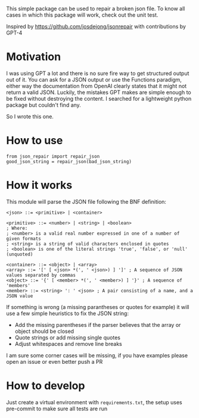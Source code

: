 This simple package can be used to repair a broken json file. To know all cases in which this package will work, check out the unit test.

Inspired by https://github.com/josdejong/jsonrepair with contributions by GPT-4

# Motivation
I was using GPT a lot and there is no sure fire way to get structured output out of it.
You can ask for a JSON output or use the Functions paradigm, either way the documentation from OpenAI clearly states that it might not return a valid JSON.
Luckily, the mistakes GPT makes are simple enough to be fixed without destroying the content.
I searched for a lightweight python package but couldn't find any.

So I wrote this one.

# How to use
    from json_repair import repair_json
    good_json_string = repair_json(bad_json_string)

# How it works
This module will parse the JSON file following the BNF definition:

    <json> ::= <primitive> | <container>

    <primitive> ::= <number> | <string> | <boolean>
    ; Where:
    ; <number> is a valid real number expressed in one of a number of given formats
    ; <string> is a string of valid characters enclosed in quotes
    ; <boolean> is one of the literal strings 'true', 'false', or 'null' (unquoted)

    <container> ::= <object> | <array>
    <array> ::= '[' [ <json> *(', ' <json>) ] ']' ; A sequence of JSON values separated by commas
    <object> ::= '{' [ <member> *(', ' <member>) ] '}' ; A sequence of 'members'
    <member> ::= <string> ': ' <json> ; A pair consisting of a name, and a JSON value

If something is wrong (a missing parantheses or quotes for example) it will use a few simple heuristics to fix the JSON string:
- Add the missing parentheses if the parser believes that the array or object should be closed
- Quote strings or add missing single quotes
- Adjust whitespaces and remove line breaks

I am sure some corner cases will be missing, if you have examples please open an issue or even better push a PR

# How to develop
Just create a virtual environment with `requirements.txt`, the setup uses pre-commit to make sure all tests are run
